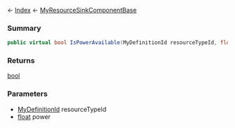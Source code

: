 ← [Index](Api-Index) ← [MyResourceSinkComponentBase](VRage.Game.Components.MyResourceSinkComponentBase)

### Summary

```csharp
public virtual bool IsPowerAvailable(MyDefinitionId resourceTypeId, float power)
```

### Returns

[bool](https://docs.microsoft.com/en-us/dotnet/api/system.boolean?view=netframework-4.6)

### Parameters

* [MyDefinitionId](VRage.Game.MyDefinitionId) resourceTypeId
* [float](https://docs.microsoft.com/en-us/dotnet/api/system.single?view=netframework-4.6) power
